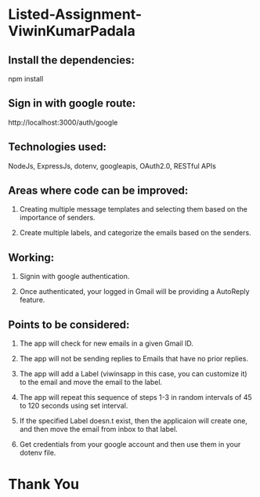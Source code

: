 # Listed-Assignment-ViwinKumarPadala

## Install the dependencies:
npm install

## Sign in with google route:
http://localhost:3000/auth/google

## Technologies used:
NodeJs, ExpressJs, dotenv, googleapis, OAuth2.0, RESTful APIs

## Areas where code can be improved:

1) Creating multiple message templates and selecting them based on the importance of senders.

2) Create multiple labels, and categorize the emails based on the senders.

## Working:

1) Signin with google authentication.

2) Once authenticated, your logged in Gmail will be providing a AutoReply feature.

## Points to be considered:

1) The app will check for new emails in a given Gmail ID.

2) The app will not be sending replies to Emails that have no prior replies.

3) The app will add a Label (viwinsapp in this case, you can customize it) to the email and move the email to the label.

4) The app will repeat this sequence of steps 1-3 in random intervals of 45 to 120 seconds using set interval.

5) If the specified Label doesn.t exist, then the applicaion will create one, and then move the email from inbox to that label.

6) Get credentials from your google account and then use them in your dotenv file.

# Thank You

